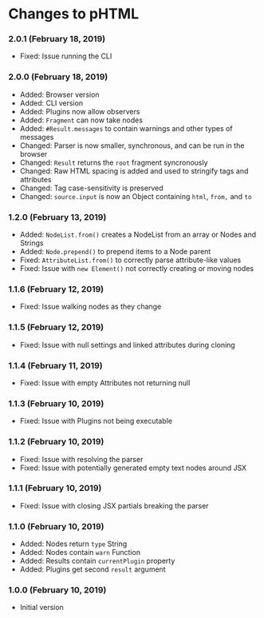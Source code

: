 # Changes to pHTML

### 2.0.1 (February 18, 2019)

- Fixed: Issue running the CLI

### 2.0.0 (February 18, 2019)

- Added: Browser version
- Added: CLI version
- Added: Plugins now allow observers
- Added: `Fragment` can now take nodes
- Added: `#Result.messages` to contain warnings and other types of messages
- Changed: Parser is now smaller, synchronous, and can be run in the browser
- Changed: `Result` returns the `root` fragment syncronously
- Changed: Raw HTML spacing is added and used to stringify tags and attributes
- Changed: Tag case-sensitivity is preserved
- Changed: `source.input` is now an Object containing `html`, `from,` and `to`

### 1.2.0 (February 13, 2019)

- Added: `NodeList.from()` creates a NodeList from an array or Nodes and Strings
- Added: `Node.prepend()` to prepend items to a Node parent
- Fixed: `AttributeList.from()` to correctly parse attribute-like values
- Fixed: Issue with `new Element()` not correctly creating or moving nodes

### 1.1.6 (February 12, 2019)

- Fixed: Issue walking nodes as they change

### 1.1.5 (February 12, 2019)

- Fixed: Issue with null settings and linked attributes during cloning

### 1.1.4 (February 11, 2019)

- Fixed: Issue with empty Attributes not returning null

### 1.1.3 (February 10, 2019)

- Fixed: Issue with Plugins not being executable

### 1.1.2 (February 10, 2019)

- Fixed: Issue with resolving the parser
- Fixed: Issue with potentially generated empty text nodes around JSX

### 1.1.1 (February 10, 2019)

- Fixed: Issue with closing JSX partials breaking the parser

### 1.1.0 (February 10, 2019)

- Added: Nodes return `type` String
- Added: Nodes contain `warn` Function
- Added: Results contain `currentPlugin` property
- Added: Plugins get second `result` argument

### 1.0.0 (February 10, 2019)

- Initial version
